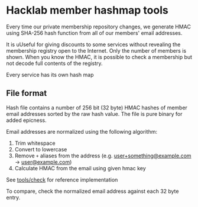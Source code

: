 # Hacklab member hashmap tools

Every time our private membership repository changes, we generate HMAC
using SHA-256 hash function from all of our members' email addresses.

It is uUseful for giving discounts to some services without
revealing the membership registry open to the Internet. Only the
number of members is shown. When you know the HMAC, it is possible to
check a membership but not decode full contents of the registry.

Every service has its own hash map

## File format

Hash file contains a number of 256 bit (32 byte) HMAC hashes of member
email addresses sorted by the raw hash value. The file is pure binary
for added epicness.

Email addresses are normalized using the following algorithm:

1. Trim whitespace
1. Convert to lowercase
1. Remove `+` aliases from the address (e.g. user+something@example.com → user@example.com)
1. Calculate HMAC from the email using given hmac key

See [tools/check](tools/check) for reference implementation

To compare, check the normalized email address against each 32 byte entry.
